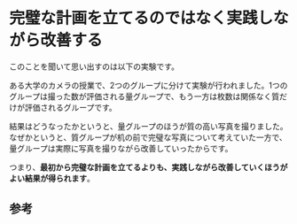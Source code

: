 # 完璧な計画を立てるのではなく実践しながら改善する

このことを聞いて思い出すのは以下の実験です。

ある大学のカメラの授業で、2つのグループに分けて実験が行われました。1つのグループは撮った数が評価される量グループで、もう一方は枚数は関係なく質だけが評価されるグループです。

結果はどうなったかというと、量グループのほうが質の高い写真を撮りました。なぜかというと、質グループが机の前で完璧な写真について考えていた一方で、量グループは実際に写真を撮りながら改善していったからです。

つまり、**最初から完璧な計画を立てるよりも、実践しながら改善していくほうがよい結果が得られます**。

## 参考